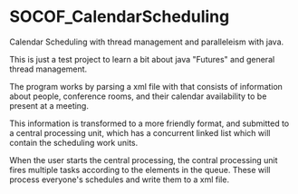 # SOCOF_CalendarScheduling
Calendar Scheduling with thread management and paralleleism with java.

This is just a test project to learn a bit about java "Futures" and general thread management.

The program works by parsing a xml file with that consists of information about people, conference rooms, and their calendar availability to be present at a meeting. 

This information is transformed to a more friendly format, and submitted to a central processing unit, which has a concurrent linked list which will contain the scheduling work units.

When the user starts the central processing, the contral processing unit fires multiple tasks according to the elements in the queue. These will process everyone's schedules and write them to a xml file.

